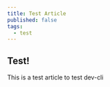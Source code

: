 ```yaml
---
title: Test Article
published: false
tags:
  - test
---
```


## Test!

This is a test article to test dev-cli